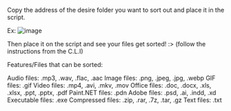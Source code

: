Copy the address of the desire folder you want to sort out and place it in the script.

Ex:
![image](https://github.com/user-attachments/assets/3d389016-bef3-490e-8c53-f871afb240de)

Then place it on the script and see your files get sorted! :>
(follow the instructions from the C.L.I)

Features/Files that can be sorted:

Audio files: .mp3, .wav, .flac, .aac
Image files: .png, .jpeg, .jpg, .webp
GIF files: .gif
Video files: .mp4, .avi, .mkv, .mov
Office files: .doc, .docx, .xls, .xlsx, .ppt, .pptx, .pdf
Paint.NET files: .pdn
Adobe files: .psd, .ai, .indd, .xd
Executable files: .exe
Compressed files: .zip, .rar, .7z, .tar, .gz
Text files: .txt
